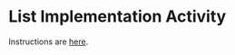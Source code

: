 # List Implementation Activity

Instructions are [here](https://docs.google.com/document/d/1T2CpTI_qfNqtUCcX9l7QUa3UtPNFf-FByd8cdpDRh9U/edit?usp=sharing).

